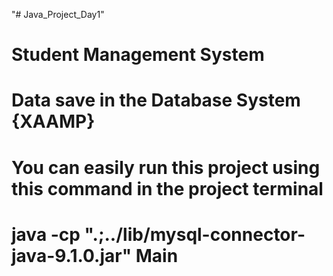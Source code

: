   "# Java_Project_Day1"   
# Student Management System  
# Data save in the Database System {XAAMP}
# You can easily run this project using this command in the project terminal
 # java -cp ".;../lib/mysql-connector-java-9.1.0.jar" Main      
